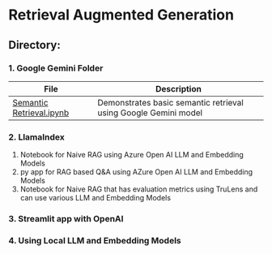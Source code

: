 # Retrieval Augmented Generation

## Directory:

### 1. Google Gemini Folder

| File | Description |
|---   | ---         |
| [Semantic Retrieval.ipynb](../Retrieval-Augmented-Generation/Google%20Gemini/Semantic%20Retrieval.ipynb) | Demonstrates basic semantic retrieval using Google Gemini model |


### 2. LlamaIndex

1. Notebook for Naive RAG using Azure Open AI LLM and Embedding Models
2. py app for RAG based Q&A using AZure Open AI LLM and Embedding Models
3. Notebook for Naive RAG that has evaluation metrics using TruLens and can use various LLM and Embedding Models

### 3. Streamlit app with OpenAI

### 4. Using Local LLM and Embedding Models